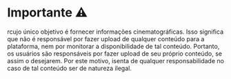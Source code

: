 # Importante ⚠️
rcujo único objetivo é fornecer informações cinematográficas. Isso significa que não é responsável por fazer upload de qualquer conteúdo para a plataforma, nem por monitorar a disponibilidade de tal conteúdo. Portanto, os usuários são responsáveis ​​por fazer upload de seu próprio conteúdo, se assim o desejarem. Por este motivo, isenta de qualquer responsabilidade no caso de tal conteúdo ser de natureza ilegal.
